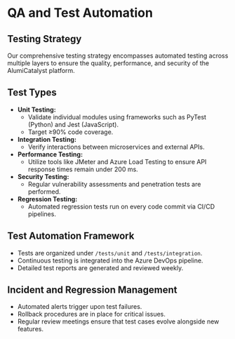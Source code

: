 # QA and Test Automation

## Testing Strategy
Our comprehensive testing strategy encompasses automated testing across multiple layers to ensure the quality, performance, and security of the AlumiCatalyst platform.

## Test Types
- **Unit Testing:**  
  - Validate individual modules using frameworks such as PyTest (Python) and Jest (JavaScript).
  - Target ≥90% code coverage.
- **Integration Testing:**  
  - Verify interactions between microservices and external APIs.
- **Performance Testing:**  
  - Utilize tools like JMeter and Azure Load Testing to ensure API response times remain under 200 ms.
- **Security Testing:**  
  - Regular vulnerability assessments and penetration tests are performed.
- **Regression Testing:**  
  - Automated regression tests run on every code commit via CI/CD pipelines.

## Test Automation Framework
- Tests are organized under `/tests/unit` and `/tests/integration`.
- Continuous testing is integrated into the Azure DevOps pipeline.
- Detailed test reports are generated and reviewed weekly.

## Incident and Regression Management
- Automated alerts trigger upon test failures.
- Rollback procedures are in place for critical issues.
- Regular review meetings ensure that test cases evolve alongside new features.
